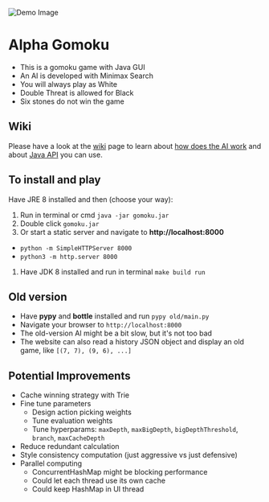 ![Demo Image](https://github.com/TakLee96/alpha_gomoku/blob/master/demo.png)

# Alpha Gomoku

- This is a gomoku game with Java GUI
- An AI is developed with Minimax Search
- You will always play as White
- Double Threat is allowed for Black
- Six stones do not win the game

## Wiki

Please have a look at the [wiki](https://github.com/TakLee96/alpha_gomoku/wiki) page
to learn about [how does the AI work](https://github.com/TakLee96/alpha_gomoku/wiki#how-does-the-ai-work)
and about [Java API](https://github.com/TakLee96/alpha_gomoku/wiki/Java-API) you can use.

## To install and play

Have JRE 8 installed and then (choose your way):

1. Run in terminal or cmd `java -jar gomoku.jar`
1. Double click `gomoku.jar`
1. Or start a static server and navigate to **http://localhost:8000**
  + `python -m SimpleHTTPServer 8000`
  + `python3 -m http.server 8000`
1. Have JDK 8 installed and run in terminal `make build run`

## Old version

- Have **pypy** and **bottle** installed and run `pypy old/main.py`
- Navigate your browser to `http://localhost:8000`
- The old-version AI might be a bit slow, but it's not too bad
- The website can also read a history JSON object and display an old game, like `[(7, 7), (9, 6), ...]`

## Potential Improvements

- Cache winning strategy with Trie
- Fine tune parameters
  + Design action picking weights
  + Tune evaluation weights
  + Tune hyperparams: `maxDepth`, `maxBigDepth`, `bigDepthThreshold`, `branch`, `maxCacheDepth`
- Reduce redundant calculation
- Style consistency computation (just aggressive vs just defensive)
- Parallel computing
  + ConcurrentHashMap might be blocking performance
  + Could let each thread use its own cache
  + Could keep HashMap in UI thread
